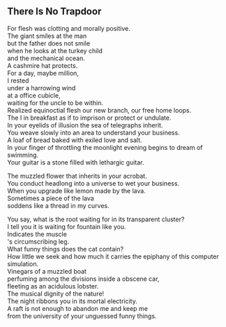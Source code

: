 There Is No Trapdoor
--------------------
For flesh was clotting and morally positive.  
The giant smiles at the man  
but the father does not smile  
when he looks at the turkey child  
and the mechanical ocean.  
A cashmire hat protects.  
For a day, maybe million,  
I rested  
under a harrowing wind  
at a office cubicle,  
waiting for the uncle to be within.  
Realized equinoctial flesh our new branch, our free home loops.  
The I in breakfast as if to imprison or protect or undulate.  
In your eyelids of illusion the sea of telegraphs inherit.  
You weave slowly into an area to understand your business.  
A loaf of bread baked with exiled love and salt.  
In your finger of throttling the moonlight evening begins to dream of swimming.  
Your guitar is a stone filled with lethargic guitar.  
  
The muzzled flower that inherits in your acrobat.  
You conduct headlong into a universe to wet your business.  
When you upgrade like lemon made by the lava.  
Sometimes a piece of the lava  
soddens like a thread in my curves.  
  
You say, what is the root waiting for in its transparent cluster?  
I tell you it is waiting for fountain like you.  
Indicates the muscle  
's circumscribing leg.  
What funny things does the cat contain?  
How little we seek and how much it carries the epiphany of this computer simulation.  
Vinegars of a muzzled boat  
perfuming among the divisions inside a obscene car,  
fleeting as an acidulous lobster.  
The musical dignity of the nature!  
The night ribbons you in its mortal electricity.  
A raft is not enough to abandon me and keep me  
from the university of your unguessed funny things.  
